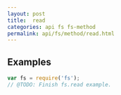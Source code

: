 ```yaml
---
layout: post
title:  read
categories: api fs fs-method
permalink: api/fs/method/read.html
---
```


## Examples

```javascript
var fs = require('fs');
// @TODO: Finish fs.read example.
```








